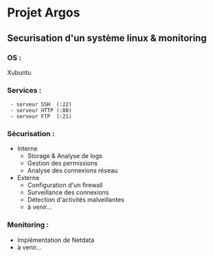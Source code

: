 # Projet Argos

## Securisation d'un système linux & monitoring
### OS :
 Xubuntu
 
### Services :
```
 - serveur SSH  (:22)
 - serveur HTTP (:80)
 - serveur FTP  (:21)
 ```
### Sécurisation :
 - Interne
	 - Storage & Analyse de logs
	 - Gestion des permissions
	 - Analyse des connexions réseau
- Externe
	- Configuration d'un firewall
	- Surveillance des connexions
	- Détection d'activités malveillantes
	- à venir...

### Monitoring :
 - Implémentation de Netdata
 - à venir... 


